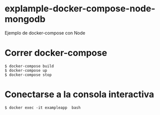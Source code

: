 # explample-docker-compose-node-mongodb
Ejemplo de docker-compose con Node

# Correr docker-compose
```
$ docker-compose build
$ docker-compose up
$ docker-compose stop
```

# Conectarse a la consola interactiva
```
$ docker exec -it exampleapp  bash
```
